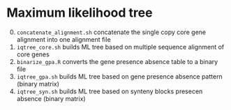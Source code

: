 # Maximum likelihood tree

0. `concatenate_alignment.sh` concatenate the single copy core gene alignment into one alignment file
1. `iqtree_core.sh` builds ML tree based on multiple sequence alignment of core genes
2. `binarize_gpa.R` converts the gene presence absence table to a binary file
3. `iqtree_gpa.sh` builds ML tree based on gene presence absence pattern (binary matrix)
4. `iqtree_syn.sh` builds ML tree based on synteny blocks presecen absence (binary matrix)
